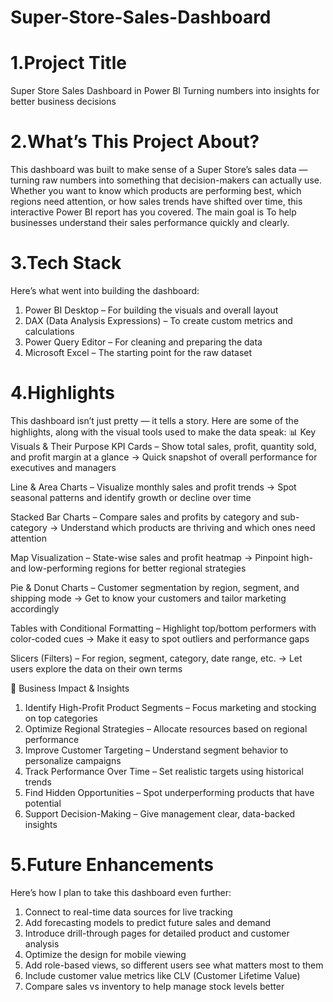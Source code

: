 # Super-Store-Sales-Dashboard
# 1.Project Title
Super Store Sales Dashboard in Power BI
Turning numbers into insights for better business decisions

# 2.What’s This Project About?
This dashboard was built to make sense of a Super Store’s sales data — turning raw numbers into something that decision-makers can actually use. Whether you want to know which products are performing best, which regions need attention, or how sales trends have shifted over time, this interactive Power BI report has you covered.
The main goal is To help businesses understand their sales performance quickly and clearly.

# 3.Tech Stack
Here’s what went into building the dashboard:
   1. Power BI Desktop – For building the visuals and overall layout
   2. DAX (Data Analysis Expressions) – To create custom metrics and calculations
   3. Power Query Editor – For cleaning and preparing the data
   4. Microsoft Excel – The starting point for the raw dataset

# 4.Highlights
This dashboard isn’t just pretty — it tells a story. Here are some of the highlights, along with the visual tools used to make the data speak:
📊 Key Visuals & Their Purpose
   KPI Cards – Show total sales, profit, quantity sold, and profit margin at a glance
   → Quick snapshot of overall performance for executives and managers

   Line & Area Charts – Visualize monthly sales and profit trends
   → Spot seasonal patterns and identify growth or decline over time

   Stacked Bar Charts – Compare sales and profits by category and sub-category
   → Understand which products are thriving and which ones need attention

   Map Visualization – State-wise sales and profit heatmap
   → Pinpoint high- and low-performing regions for better regional strategies

   Pie & Donut Charts – Customer segmentation by region, segment, and shipping mode
   → Get to know your customers and tailor marketing accordingly

   Tables with Conditional Formatting – Highlight top/bottom performers with color-coded cues
   → Make it easy to spot outliers and performance gaps

   Slicers (Filters) – For region, segment, category, date range, etc.
   → Let users explore the data on their own terms

💼 Business Impact & Insights
   1. Identify High-Profit Product Segments – Focus marketing and stocking on top categories
   2. Optimize Regional Strategies – Allocate resources based on regional performance
   3. Improve Customer Targeting – Understand segment behavior to personalize campaigns
   4. Track Performance Over Time – Set realistic targets using historical trends
   5. Find Hidden Opportunities – Spot underperforming products that have potential
   6. Support Decision-Making – Give management clear, data-backed insights

# 5.Future Enhancements
Here’s how I plan to take this dashboard even further:

  1. Connect to real-time data sources for live tracking
  2. Add forecasting models to predict future sales and demand
  3. Introduce drill-through pages for detailed product and customer analysis
  4. Optimize the design for mobile viewing
  5. Add role-based views, so different users see what matters most to them
  6. Include customer value metrics like CLV (Customer Lifetime Value)
  7. Compare sales vs inventory to help manage stock levels better
